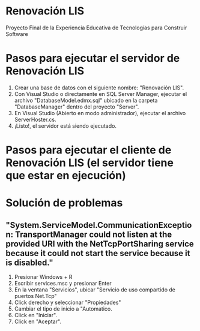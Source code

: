 # Renovación LIS
Proyecto Final de la Experiencia Educativa de Tecnologías para Construir Software


# Pasos para ejecutar el servidor de Renovación LIS
1. Crear una base de datos con el siguiente nombre: "Renovación LIS".
2. Con Visual Studio o directamente en SQL Server Manager, ejecutar el archivo "DatabaseModel.edmx.sql" ubicado en la carpeta "DatabaseManager" dentro del proyecto "Server".
3. En Visual Studio (Abierto en modo administrador), ejecutar el archivo ServerHoster.cs.
4. ¡Listo!, el servidor está siendo ejecutado.

# Pasos para ejecutar el cliente de Renovación LIS (el servidor tiene que estar en ejecución)


# Solución de problemas
## "System.ServiceModel.CommunicationException: TransportManager could not listen at the provided URI with the NetTcpPortSharing service because it could not start the service because it is disabled."
1. Presionar Windows + R
2. Escribir services.msc y presionar Enter
3. En la ventana "Servicios", ubicar "Servicio de uso compartido de puertos Net.Tcp"
4. Click derecho y seleccionar "Propiedades"
5. Cambiar el tipo de inicio a "Automatico.
6. Click en "Iniciar".
7. Click en "Aceptar".